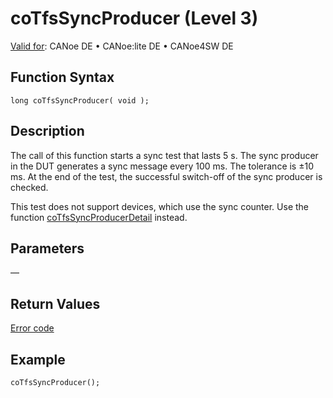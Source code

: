 # coTfsSyncProducer (Level 3)

[Valid for](../../../../Shared/FeatureAvailability.md): CANoe DE • CANoe:lite DE • CANoe4SW DE

## Function Syntax

```plaintext
long coTfsSyncProducer( void );
```

## Description

The call of this function starts a sync test that lasts 5 s. The sync producer in the DUT generates a sync message every 100 ms. The tolerance is ±10 ms. At the end of the test, the successful switch-off of the sync producer is checked.

This test does not support devices, which use the sync counter. Use the function [coTfsSyncProducerDetail](CAPLfunctionCoTfsSyncProducerDetail.md) instead.

## Parameters

—

## Return Values

[Error code](../CAPLfunctionsCANopenNLTFSErrorCodes.md)

## Example

```plaintext
coTfsSyncProducer();
```
